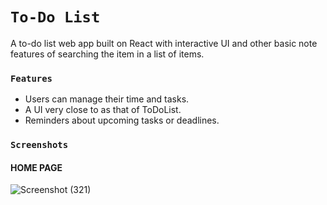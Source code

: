 # `To-Do List`
A to-do list web app built on React with interactive UI and other basic note features of searching the item in a list of items.

### `Features`
- Users can manage their time and tasks.
- A UI very close to as that of ToDoList.
- Reminders about upcoming tasks or deadlines.

### `Screenshots`
####                     HOME PAGE
![Screenshot (321)](https://github.com/Sanjeev399/ToDoList/assets/94280498/b30ec2da-ccf9-470c-b247-22a59d1f55c8)
